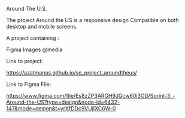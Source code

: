Around The U.S.

The project Around the US is a responsive design
Compatible on both desktop and mobile screens.

A project containing :

Figma
Images
@media

Link to project:

https://azatmanas.github.io/se_project_aroundtheus/

Link to Figma File:

https://www.figma.com/file/Es8zZP3ARGH9JGcw60i3OD/Sprint-3_-Around-the-US?type=design&node-id=6432-147&mode=design&t=yrXfDDc9VUjIXC6W-0

